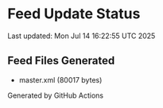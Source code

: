 # Feed Update Status
Last updated: Mon Jul 14 16:22:55 UTC 2025

## Feed Files Generated
- master.xml (80017 bytes)

Generated by GitHub Actions

